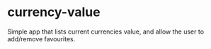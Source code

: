 # currency-value
Simple app that lists current currencies value, and allow the user to add/remove favourites.
